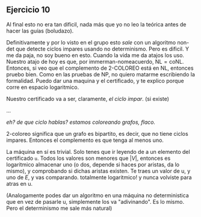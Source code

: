 ## Ejercicio 10

Al final esto no era tan dificil, nada más que yo no leo la teórica antes de hacer las guías (boludazo).

Definitivamente y por lo visto en el grupo esto _sale_ con un algoritmo non-det que detecte ciclos impares usando no determinismo. Pero es dificil. Y me da paja, no soy bueno en esto. Cuando la vida me da atajos los uso. Nuestro atajo de hoy es que, por immerman-nomeacuerdo, $\text{NL} = \text{coNL}$. Entonces, si veo que el complemento de $\text{2-COLOREO}$ está en $\text{NL}$, entonces pruebo bien. Como en las pruebas de NP, no quiero matarme escribiendo la formalidad. Puedo dar una maquina y el certificado, y te explico porque corre en espacio logaritmico.

Nuestro certificado va a ser, claramente, _el ciclo impar_. (si existe) 

...

_eh? de que ciclo hablas? estamos coloreando grafos, flaco._

2-coloreo significa que un grafo es bipartito, es decir, que no tiene ciclos impares. Entonces el complemento es que tenga al menos uno.

La máquina en sí es trivial. Solo tenes que ir leyendo de a un elemento del certificado `u`. Todos los valores son menores que $|V|$, entonces es logaritmico almacenar uno (o dos, depende si haces por aristas, da lo mismo), y comprobando si dichas aristas existen. Te traes un valor de u, y uno de $E$, y vas comparando. totalmente logaritmico! y nunca volviste para atras en u.

(Analogamente podes dar un algoritmo en una máquina no deterministica que en vez de pasarle u, simplemente los va "adivinando". Es lo mismo. Pero el determinismo me sale más natural)